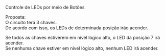 Controle de LEDs por meio de Botões

Proposta:        
O circuito terá 3 chaves.    
De acordo com isso, os LEDs de determinada posição irão acender.

Se todos as chaves estiverem em nível lógico alto, o LED da posição 7 irá acender.      
Se nenhuma chave estiver em nível lógico alto, nenhum LED irá acender.
